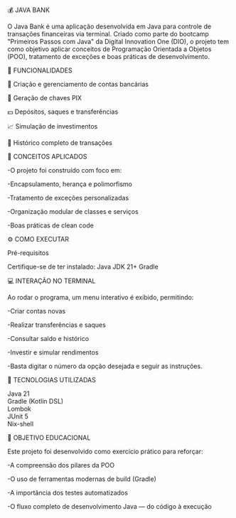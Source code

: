 💰 JAVA BANK

O Java Bank é uma aplicação desenvolvida em Java para controle de transações financeiras via terminal.
Criado como parte do bootcamp "Primeiros Passos com Java" da Digital Innovation One (DIO), o projeto tem como objetivo aplicar conceitos de Programação Orientada a Objetos (POO), tratamento de exceções e boas práticas de desenvolvimento.


🚀 FUNCIONALIDADES


🏦 Criação e gerenciamento de contas bancárias

🔑 Geração de chaves PIX

💵 Depósitos, saques e transferências

📈 Simulação de investimentos

📜 Histórico completo de transações


🧠 CONCEITOS APLICADOS


-O projeto foi construído com foco em:

-Encapsulamento, herança e polimorfismo

-Tratamento de exceções personalizadas

-Organização modular de classes e serviços

-Boas práticas de clean code


⚙️ COMO EXECUTAR

Pré-requisitos

Certifique-se de ter instalado:
Java JDK 21+
Gradle


💻 INTERAÇÃO NO TERMINAL 


Ao rodar o programa, um menu interativo é exibido, permitindo:

-Criar contas novas

-Realizar transferências e saques

-Consultar saldo e histórico

-Investir e simular rendimentos

-Basta digitar o número da opção desejada e seguir as instruções.

🧰 TECNOLOGIAS UTILIZADAS
                          
Java 21	                        
Gradle (Kotlin DSL)           
Lombok                            
JUnit 5	                            
Nix-shell	                        

🌟 OBJETIVO EDUCACIONAL 

Este projeto foi desenvolvido como exercício prático para reforçar:

-A compreensão dos pilares da POO

-O uso de ferramentas modernas de build (Gradle)

-A importância dos testes automatizados

-O fluxo completo de desenvolvimento Java — do código à execução
